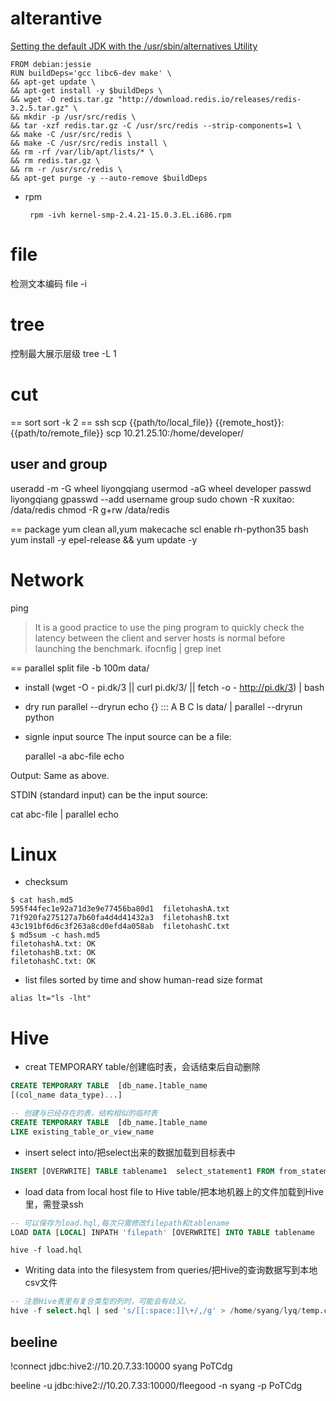 # alterantive
[Setting the default JDK with the /usr/sbin/alternatives Utility](https://access.redhat.com/documentation/en-US/JBoss_Enterprise_Web_Platform/5/html/Installation_Guide/sect-use_alternatives_to_set_default_JDK.html)

```
FROM debian:jessie
RUN buildDeps='gcc libc6-dev make' \
&& apt-get update \
&& apt-get install -y $buildDeps \
&& wget -O redis.tar.gz "http://download.redis.io/releases/redis-3.2.5.tar.gz" \
&& mkdir -p /usr/src/redis \
&& tar -xzf redis.tar.gz -C /usr/src/redis --strip-components=1 \
&& make -C /usr/src/redis \
&& make -C /usr/src/redis install \
&& rm -rf /var/lib/apt/lists/* \
&& rm redis.tar.gz \
&& rm -r /usr/src/redis \
&& apt-get purge -y --auto-remove $buildDeps
```


- rpm

  ```
   rpm -ivh kernel-smp-2.4.21-15.0.3.EL.i686.rpm
  ```

# file

检测文本编码
file -i

# tree
控制最大展示层级
tree -L 1

# cut

== sort
sort -k 2
== ssh
scp {{path/to/local_file}} {{remote_host}}:{{path/to/remote_file}}
scp  10.21.25.10:/home/developer/

## user and group

useradd -m -G wheel liyongqiang
usermod -aG wheel developer
passwd liyongqiang
gpasswd --add username group
sudo chown -R xuxitao: /data/redis
chmod -R g+rw /data/redis

== package
yum clean all,yum makecache
scl enable rh-python35 bash
yum install -y epel-release && yum update -y

# Network

ping
>  It is a good practice to use the ping program to quickly check the latency between the client and server hosts is normal before launching the benchmark.
>  ifocnfig | grep inet

== parallel
 split file -b 100m data/

- install
   (wget -O - pi.dk/3 || curl pi.dk/3/ || fetch -o - http://pi.dk/3) | bash
- dry run
  parallel --dryrun echo {} ::: A B C
  ls data/ | parallel --dryrun python
- signle input source
  The input source can be a file:

  parallel -a abc-file echo

Output: Same as above.

STDIN (standard input) can be the input source:

  cat abc-file | parallel echo

# Linux

- checksum

```shell
$ cat hash.md5
595f44fec1e92a71d3e9e77456ba80d1  filetohashA.txt
71f920fa275127a7b60fa4d4d41432a3  filetohashB.txt
43c191bf6d6c3f263a8cd0efd4a058ab  filetohashC.txt
$ md5sum -c hash.md5
filetohashA.txt: OK
filetohashB.txt: OK
filetohashC.txt: OK
```

- list files sorted by time and show human-read size format
```shell
alias lt="ls -lht"
```


# Hive

- creat TEMPORARY table/创建临时表，会话结束后自动删除
```SQL
CREATE TEMPORARY TABLE  [db_name.]table_name
[(col_name data_type)...]
```
```SQL
-- 创建与已经存在的表，结构相似的临时表
CREATE TEMPORARY TABLE  [db_name.]table_name
LIKE existing_table_or_view_name
```

- insert select into/把select出来的数据加载到目标表中
```SQL
INSERT [OVERWRITE] TABLE tablename1  select_statement1 FROM from_statement;
```

- load data from local host file to Hive table/把本地机器上的文件加载到Hive里，需登录ssh
```SQL
-- 可以保存为load.hql,每次只需修改filepath和tablename
LOAD DATA [LOCAL] INPATH 'filepath' [OVERWRITE] INTO TABLE tablename
```
```shell
hive -f load.hql
```

- Writing data into the filesystem from queries/把Hive的查询数据写到本地csv文件
```SQL
-- 注意Hive表里有复合类型的列时，可能会有歧义。
hive -f select.hql | sed 's/[[:space:]]\+/,/g' > /home/syang/lyq/temp.csv
```

## beeline
!connect jdbc:hive2://10.20.7.33:10000 syang PoTCdg

beeline -u jdbc:hive2://10.20.7.33:10000/fleegood -n syang -p PoTCdg
